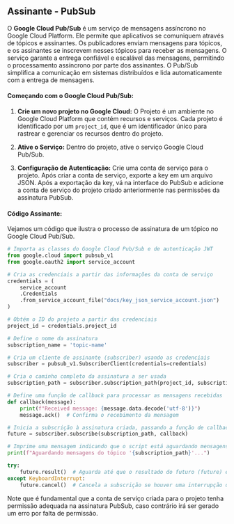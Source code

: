 
## Assinante - PubSub 

O **Google Cloud Pub/Sub** é um serviço de mensagens assíncrono no Google Cloud Platform. Ele permite que aplicativos se comuniquem através de tópicos e assinantes. Os publicadores enviam mensagens para tópicos, e os assinantes se inscrevem nesses tópicos para receber as mensagens. O serviço garante a entrega confiável e escalável das mensagens, permitindo o processamento assíncrono por parte dos assinantes. O Pub/Sub simplifica a comunicação em sistemas distribuídos e lida automaticamente com a entrega de mensagens.

#### Começando com o Google Cloud Pub/Sub:

1.  **Crie um novo projeto no Google Cloud:** O Projeto é um ambiente no Google Cloud Platform que contém recursos e serviços. Cada projeto é identificado por um `project_id`, que é um identificador único para rastrear e gerenciar os recursos dentro do projeto.
    
2.  **Ative o Serviço:** Dentro do projeto, ative o serviço Google Cloud Pub/Sub. 
    
3.  **Configuração de Autenticação:** Crie uma conta de serviço para o projeto. Após criar a conta de serviço, exporte a key em um arquivo JSON. Após a exportação da key, vá na interface do PubSub e adicione a conta de serviço do projeto criado anteriormente nas permissões da assinatura PubSub.

#### Código Assinante:

Vejamos um código que ilustra o processo de assinatura de um tópico no Google Cloud Pub/Sub.
```py
# Importa as classes do Google Cloud Pub/Sub e de autenticação JWT
from google.cloud import pubsub_v1
from google.oauth2 import service_account

# Cria as credenciais a partir das informações da conta de serviço
credentials = (
    service_account
    .Credentials
    .from_service_account_file("docs/key_json_service_account.json")
)

# Obtém o ID do projeto a partir das credenciais
project_id = credentials.project_id

# Define o nome da assinatura
subscription_name = 'topic-name'

# Cria um cliente de assinante (subscriber) usando as credenciais
subscriber = pubsub_v1.SubscriberClient(credentials=credentials)

# Cria o caminho completo da assinatura a ser usada
subscription_path = subscriber.subscription_path(project_id, subscription_name)

# Define uma função de callback para processar as mensagens recebidas
def callback(message):
    print(f"Received message: {message.data.decode('utf-8')}")
    message.ack()  # Confirma o recebimento da mensagem

# Inicia a subscrição à assinatura criada, passando a função de callback
future = subscriber.subscribe(subscription_path, callback)

# Imprime uma mensagem indicando que o script está aguardando mensagens
print(f"Aguardando mensagens do tópico '{subscription_path}'...")

try:
    future.result()  # Aguarda até que o resultado do futuro (future) esteja disponível
except KeyboardInterrupt:
    future.cancel()  # Cancela a subscrição se houver uma interrupção de teclado

```

Note que é fundamental que a conta de serviço criada para o projeto tenha permissão adequada na assinatura PubSub, caso contrário irá ser gerado um erro por falta de permissão.
